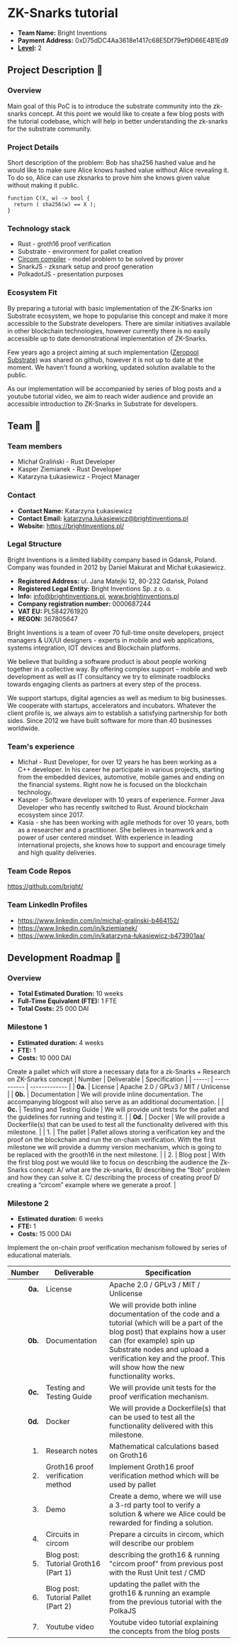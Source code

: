# ZK-Snarks tutorial
- **Team Name:** Bright Inventions
- **Payment Address:** 0xD75dDC4Aa3618e1417c68E5Df79ef9D66E4B1Ed9
- **[Level](https://github.com/w3f/Grants-Program/tree/master#level_slider-levels):** 2


## Project Description :page_facing_up: 

### Overview

Main goal of this PoC is to introduce the substrate community into the zk-snarks concept. At this point we would like to create a few blog posts with the tutorial codebase, which will help in better understanding the zk-snarks for the substrate community.


### Project Details
Short description of the problem: Bob has sha256 hashed value and he would like to make sure Alice knows hashed value without Alice revealing it. To do so, Alice can use zksnarks to prove him she knows given value without making it public.

```
function C(X, w) -> bool {
  return ( sha256(w) == X );
}
```

### Technology stack


* Rust - groth16 proof verification
* Substrate - environment for pallet creation
* [Circom compiler](https://docs.circom.io/) - model problem to be solved by prover
* SnarkJS - zksnark setup and proof generation
* PolkadotJS - presentation purposes



### Ecosystem Fit

By preparing a tutorial with basic implementation of the ZK-Snarks ion Substrate ecosystem, we hope to popularise this concept and make it more accessible to the Substrate developers. There are similar initiatives available in other blockchain technologies, however currently there is no easily accessible up to date demonstrational implementation of ZK-Snarks. 

Few years ago a project aiming at such implementation ([Zeropool Substrate](https://github.com/zeropoolnetwork/zeropool-substrate-groth16-example)) was shared on github, however it is not up to date at the moment. We haven't found a working, updated solution available to the public.

As our implementation will be accompanied by series of blog posts and a youtube tutorial video, we aim to reach wider audience and provide an accessible introduction to ZK-Snarks in Substrate for developers. 

## Team :busts_in_silhouette:
### Team members
- Michał Graliński - Rust Developer
- Kasper Ziemianek - Rust Developer
- Katarzyna Łukasiewicz - Project Manager

### Contact
* **Contact Name:** Katarzyna Łukasiewicz 
* **Contact Email:** katarzyna.lukasiewicz@brightinventions.pl
* **Website:** https://brightinventions.pl/

### Legal Structure

Bright Inventions is a limited liability company based in Gdansk, Poland. Company was founded in 2012 by Daniel Makurat and Michał Łukasiewicz.


- **Registered Address:** ul. Jana Matejki 12, 80-232 Gdańsk, Poland
- **Registered Legal Entity:** Bright Inventions Sp. z o. o.
- **Info:** info@brightinventions.pl, www.brightinventions.pl
- **Company registration number:** 0000687244
- **VAT EU:** PL5842761920
- **REGON:** 367805647 


Bright Inventions is a team of oveer 70 full-time onsite developers, project managers & UX/UI designers - experts in mobile and web applications, systems integration, IOT devices and Blockchain platforms. 


We believe that building a software product is about people working together in a collective way. By offering complex support – mobile and web development as well as IT consultancy we try to eliminate roadblocks towards engaging clients as partners at every step of the process. 


We support startups, digital agencies as well as medium to big businesses. We cooperate with startups, accelerators and incubators. Whatever the client profile is, we always  aim to establish a satisfying partnership for both sides. Since 2012 we have built software for more than 40 businesses worldwide.

### Team's experience
- Michał - Rust Developer, for over 12 years he has been working as a C++ developer. In his career he participate in various projects, starting from the embedded devices, automotive, mobile games and ending on the financial systems. Right now he is focused on the blockchain technology.
- Kasper - Software developer with 10 years of experience. Former Java Developer who has recently switched to Rust. Around blockchain ecosystem since 2017.
- Kasia - she has been working with agile methods for over 10 years, both as a researcher and a practitioner. She believes in teamwork and a power of user centered mindset. With experience in leading international projects, she knows how to support and encourage timely and high quality deliveries.
### Team Code Repos
 https://github.com/bright/

### Team LinkedIn Profiles
- https://www.linkedin.com/in/michal-gralinski-b464152/
- https://www.linkedin.com/in/kziemianek/
- https://www.linkedin.com/in/katarzyna-łukasiewicz-b473901aa/



## Development Roadmap :nut_and_bolt:
### Overview
> 
- **Total Estimated Duration:** 10 weeks
- **Full-Time Equivalent (FTE):**  1 FTE
- **Total Costs:** 25 000 DAI
### Milestone 1
- **Estimated duration:** 4 weeks
- **FTE:**  1
- **Costs:** 10 000 DAI

Create a pallet which will store a necessary data for a zk-Snarks + Research on ZK-Snarks concept 
| Number | Deliverable | Specification |
| -----: | ----------- | ------------- |
| **0a.** | License | Apache 2.0 / GPLv3 / MIT / Unlicense |
| **0b.** | Documentation | We will provide inline documentation. The accompanying blogpost will also serve as an additional documentation. |
| **0c.** | Testing and Testing Guide | We will provide unit tests for the pallet and the guidelines for running and testing it. |
| **0d.** | Docker | We will provide a Dockerfile(s) that can be used to test all the functionality delivered with this milestone. |
| 1. | The pallet | Pallet allows storing a verification key and the proof on the blockchain and run the on-chain verification. With the first milestone we will provide a dummy version mechanism, which is going to be replaced with the grooth16 in the next milestone. |
| 2. | Blog post | With the first blog post we would like to focus on describing the audience the Zk-Snarks concept: A/ what are the zk-snarks, B/ describing the “Bob” problem and how they can solve it. C/ describing the process of creating proof D/ creating a “circom” example where we generate a proof. |


### Milestone 2
- **Estimated duration:** 6 weeks
- **FTE:**  1
- **Costs:** 15 000 DAI

Implement the on-chain proof verification mechanism followed by series of educational materials. 


| Number | Deliverable | Specification |
| -----: | ----------- | ------------- |
| **0a.** | License | Apache 2.0 / GPLv3 / MIT / Unlicense |
| **0b.** | Documentation | We will provide both inline documentation of the code and a tutorial (which will be a part of the blog post) that explains how a user can (for example) spin up Substrate nodes and upload a verification key and the proof. This will show how the new functionality works. |
| **0c.** | Testing and Testing Guide | We will provide unit tests for the proof verification mechanism. |
| **0d.** | Docker | We will provide a Dockerfile(s) that can be used to test all the functionality delivered with this milestone. |
| 1. | Research notes | Mathematical calculations based on Groth16 |
| 2. | Groth16  proof verification method | Implement Groth16  proof verification method which will be used by pallet |
| 3. | Demo | Create a demo, where we will use a 3-rd party tool to verify a solution & where we Alice could be rewarded for finding a solution. |
| 4. | Circuits in circom | Prepare a circuits in circom, which will describe our problem |
| 5. | Blog post: Tutorial Groth16 (Part 1) |  describing the groth16 & running "circom proof" from previous post with the Rust Unit test / CMD |
| 6. | Blog post: Tutorial Pallet (Part 2) | updating the pallet with the groth16 & running an example from the previous tutorial with the PolkaJS |
| 7. | Youtube video |Youtube video tutorial explaining the concepts from the blog posts |
